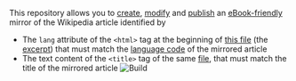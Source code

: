 This repository allows you to [create](), [modify]() and [publish]() an [eBook-friendly]() mirror of the Wikipedia article identified by
* The `lang` attribute of the `<html>` tag at the beginning of [this file](../../tree/main/editable/excerpt.html) (the [excerpt](https://ebookipedia.github.io/excerpt)) that must match the [language code](https://ebookipedia.github.io/lang) of the mirrored article
* The text content of the `<title>` tag of the same [file](../../edit/main/editable/excerpt.html), that must match the title of the mirrored article
![Build](../../actions/workflows/index.yml/badge.svg)
